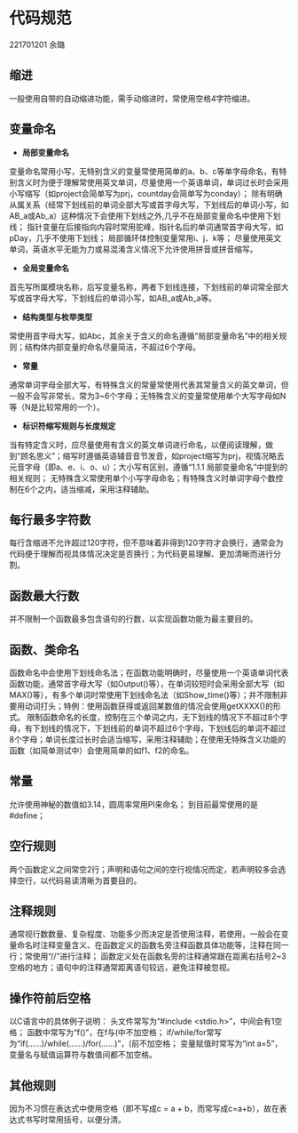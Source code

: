 # 代码规范
221701201 余璐

缩进
----
一般使用自带的自动缩进功能，需手动缩进时，常使用空格4字符缩进。

变量命名
------

 - **局部变量命名**

变量命名常用小写，无特别含义的变量常使用简单的a、b、c等单字母命名，有特别含义时为便于理解常使用英文单词，尽量使用一个英语单词，单词过长时会采用小写缩写（如project会简单写为prj，countday会简单写为conday）；
除有明确从属关系（经常下划线前的单词全部大写或首字母大写，下划线后的单词小写，如AB_a或Ab_a）这种情况下会使用下划线之外,几乎不在局部变量命名中使用下划线；
指针变量在后接指向内容时常用驼峰，指针名后的单词通常首字母大写，如pDay，几乎不使用下划线；
局部循环体控制变量常用i、j、k等；
尽量使用英文单词，英语水平无能为力或易混淆含义情况下允许使用拼音或拼音缩写。

 - **全局变量命名**

首先写所属模块名称，后写变量名称，两者下划线连接，下划线前的单词常全部大写或首字母大写，下划线后的单词小写，如AB_a或Ab_a等。

 - **结构类型与枚举类型**

常使用首字母大写，如Abc，其余关于含义的命名遵循“局部变量命名”中的相关规则；结构体内部变量的命名尽量简洁，不超过6个字母。

 - **常量**

通常单词字母全部大写，有特殊含义的常量常使用代表其常量含义的英文单词，但一般不会写非常长，常为3~6个字母；无特殊含义的变量常使用单个大写字母如N等（N是比较常用的一个）。

 - **标识符缩写规则与长度规定**

当有特定含义时，应尽量使用有含义的英文单词进行命名，以便阅读理解，做到“顾名思义”；缩写时遵循英语辅音音节发音，如project缩写为prj，视情况略去元音字母（即a、e、i、o、u）；大小写有区别，遵循“1.1.1 局部变量命名”中提到的相关规则；
无特殊含义常使用单个小写字母命名；有特殊含义时单词字母个数控制在6个之内，适当缩减，采用注释辅助。


每行最多字符数
-------
每行含缩进不允许超过120字符，但不意味着非得到120字符才会换行，通常会为代码便于理解而视具体情况决定是否换行；为代码更易理解、更加清晰而进行分割。

函数最大行数
------
并不限制一个函数最多包含语句的行数，以实现函数功能为最主要目的。


函数、类命名
------
函数命名中会使用下划线命名法；在函数功能明确时，尽量使用一个英语单词代表函数功能，通常首字母大写（如Output()等），在单词较短时会采用全部大写（如MAX()等），有多个单词时常使用下划线命名法（如Show_time()等）；并不限制非要用动词打头；特例：使用函数获得或返回某数值的情况会使用getXXXX()的形式。
限制函数命名的长度，控制在三个单词之内，无下划线的情况下不超过8个字母，有下划线的情况下，下划线前的单词不超过6个字母，下划线后的单词不超过8个字母；单词长度过长时会适当缩写，采用注释辅助；在使用无特殊含义功能的函数（如简单测试中）会使用简单的如f1、f2的命名。

常量
----
允许使用神秘的数值如3.14，圆周率常用PI来命名；
到目前最常使用的是#define；

空行规则
----
两个函数定义之间常空2行；声明和语句之间的空行视情况而定，若声明较多会选择空行，以代码易读清晰为首要目的。

注释规则
----
通常视行数数量、复杂程度、功能多少而决定是否使用注释，若使用，一般会在变量命名时注释变量含义、在函数定义的函数名旁注释函数具体功能等，注释在同一行；常使用“//”进行注释；
函数定义处在函数名旁的注释通常跟在距离右括号2~3空格的地方；语句中的注释通常距离语句较远，避免注释被忽视。

操作符前后空格
-------
以C语言中的具体例子说明：
头文件常写为“#include <stdio.h>”，中间会有1空格；
函数中常写为“f()”，在f与(中不加空格；
if/while/for常写为“if(……)/while(……)/for(……)”，(前不加空格；
变量赋值时常写为“int a=5”，变量名与赋值运算符与数值间都不加空格。


其他规则
----
因为不习惯在表达式中使用空格（即不写成c = a + b，而常写成c=a+b），故在表达式书写时常用括号，以便分清。


